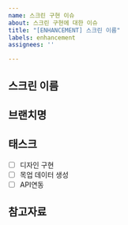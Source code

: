 ```yaml
---
name: 스크린 구현 이슈
about: 스크린 구현에 대한 이슈
title: "[ENHANCEMENT] 스크린 이름"
labels: enhancement
assignees: ''

---
```


## 스크린 이름
## 브랜치명
## 태스크
- [ ] 디자인 구현
- [ ] 목업 데이터 생성
- [ ] API연동
## 참고자료
